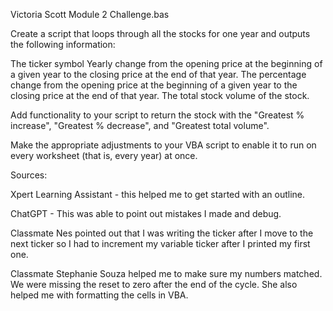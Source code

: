 Victoria Scott
Module 2 Challenge.bas

Create a script that loops through all the stocks for one year and outputs the following information:

The ticker symbol
Yearly change from the opening price at the beginning of a given year to the closing price at the end of that year.
The percentage change from the opening price at the beginning of a given year to the closing price at the end of that year.
The total stock volume of the stock. 

Add functionality to your script to return the stock with the "Greatest % increase", "Greatest % decrease", and "Greatest total volume". 

Make the appropriate adjustments to your VBA script to enable it to run on every worksheet (that is, every year) at once.

Sources:

Xpert Learning Assistant - this helped me to get started with an outline.

ChatGPT - This was able to point out mistakes I made and debug.

Classmate Nes pointed out that I was writing the ticker after I move to the next ticker so I had to increment my variable ticker after I printed my first one.

Classmate Stephanie Souza helped me to make sure my numbers matched. We were missing the reset to zero after the end of the cycle. She also helped me with formatting the cells in VBA.
